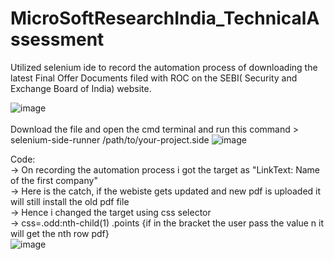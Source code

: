 # MicroSoftResearchIndia_TechnicalAssessment

Utilized selenium ide to record the automation process of downloading the latest Final Offer Documents filed with ROC on the SEBI( Security and Exchange Board of India) website.

![image](https://github.com/KalpeshK4970/MicroSoftResearchIndia_TechnicalAssessment/assets/121095860/704e4b8a-528c-4d6f-86c7-8af79b9684ef)
<br>
<br>
Download the file and open the cmd terminal and run this command  > selenium-side-runner /path/to/your-project.side 
![image](https://github.com/KalpeshK4970/MicroSoftResearchIndia_TechnicalAssessment/assets/121095860/7dd7afff-092b-4bb7-8cb9-ad604e4b8b39)


Code: <br>
-> On recording the automation process i got the target as "LinkText: Name of the first company"<br>
-> Here is the catch, if the webiste gets updated and new pdf is uploaded it will still install the old pdf file<br>
-> Hence i changed the target using css selector <br>
-> css=.odd:nth-child(1) .points {if in the bracket the user pass the value n it will get the nth row pdf}<br>
![image](https://github.com/KalpeshK4970/MicroSoftResearchIndia_TechnicalAssessment/assets/121095860/106300eb-6ca5-4d98-a906-5688c566beb8)


